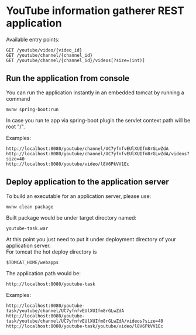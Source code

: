 # YouTube information gatherer REST application

Available entry points:
```
GET /youtube/video/{video_id}  
GET /youtube/channel/{channel_id}  
GET /youtube/channel/{channel_id}/videos[?size=(int)]
```

## Run the application from console

You can run the application instantly in an embedded tomcat by running a command
```
mvnw spring-boot:run
```

In case you run te app via spring-boot plugin the servlet context path will be root "/".

Examples:
```
http://localhost:8080/youtube/channel/UC7yfnfvEUlXUIfm8rGLwZdA
http://localhost:8080/youtube/channel/UC7yfnfvEUlXUIfm8rGLwZdA/videos?size=40
http://localhost:8080/youtube/video/l8V6PkVV1Ec
```

## Deploy application to the application server

To build an executable for an application server, please use:
```
mvnw clean package
```

Built package would be under target directory named:
```
youtube-task.war
```

At this point you just need to put it under deployment directory of your application server.  
For tomcat the hot deploy directory is
```
$TOMCAT_HOME/webapps
```

The application path would be:
```
http://localhost:8080/youtube-task
```

Examples:
```
http://localhost:8080/youtube-task/youtube/channel/UC7yfnfvEUlXUIfm8rGLwZdA
http://localhost:8080/youtube-task/youtube/channel/UC7yfnfvEUlXUIfm8rGLwZdA/videos?size=40
http://localhost:8080/youtube-task/youtube/video/l8V6PkVV1Ec
```
